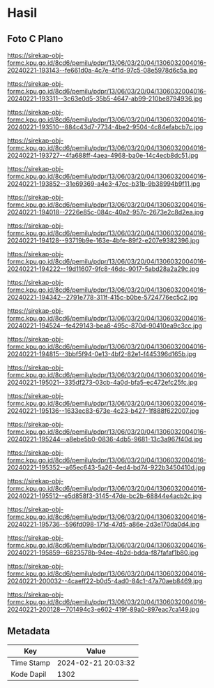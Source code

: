 # Hasil

## Foto C Plano

https://sirekap-obj-formc.kpu.go.id/8cd6/pemilu/pdpr/13/06/03/20/04/1306032004016-20240221-193143--fe661d0a-4c7e-4f1d-97c5-08e5978d6c5a.jpg

https://sirekap-obj-formc.kpu.go.id/8cd6/pemilu/pdpr/13/06/03/20/04/1306032004016-20240221-193311--3c63e0d5-35b5-4647-ab99-210be8794936.jpg

https://sirekap-obj-formc.kpu.go.id/8cd6/pemilu/pdpr/13/06/03/20/04/1306032004016-20240221-193510--884c43d7-7734-4be2-9504-4c84efabcb7c.jpg

https://sirekap-obj-formc.kpu.go.id/8cd6/pemilu/pdpr/13/06/03/20/04/1306032004016-20240221-193727--4fa688ff-4aea-4968-ba0e-14c4ecb8dc51.jpg

https://sirekap-obj-formc.kpu.go.id/8cd6/pemilu/pdpr/13/06/03/20/04/1306032004016-20240221-193852--31e69369-a4e3-47cc-b31b-9b38994b9f11.jpg

https://sirekap-obj-formc.kpu.go.id/8cd6/pemilu/pdpr/13/06/03/20/04/1306032004016-20240221-194018--2226e85c-084c-40a2-957c-2673e2c8d2ea.jpg

https://sirekap-obj-formc.kpu.go.id/8cd6/pemilu/pdpr/13/06/03/20/04/1306032004016-20240221-194128--93719b9e-163e-4bfe-89f2-e207e9382396.jpg

https://sirekap-obj-formc.kpu.go.id/8cd6/pemilu/pdpr/13/06/03/20/04/1306032004016-20240221-194222--19d11607-9fc8-46dc-9017-5abd28a2a29c.jpg

https://sirekap-obj-formc.kpu.go.id/8cd6/pemilu/pdpr/13/06/03/20/04/1306032004016-20240221-194342--2791e778-311f-415c-b0be-5724776ec5c2.jpg

https://sirekap-obj-formc.kpu.go.id/8cd6/pemilu/pdpr/13/06/03/20/04/1306032004016-20240221-194524--fe429143-bea8-495c-870d-90410ea9c3cc.jpg

https://sirekap-obj-formc.kpu.go.id/8cd6/pemilu/pdpr/13/06/03/20/04/1306032004016-20240221-194815--3bbf5f94-0e13-4bf2-82e1-f445396d165b.jpg

https://sirekap-obj-formc.kpu.go.id/8cd6/pemilu/pdpr/13/06/03/20/04/1306032004016-20240221-195021--335df273-03cb-4a0d-bfa5-ec472efc25fc.jpg

https://sirekap-obj-formc.kpu.go.id/8cd6/pemilu/pdpr/13/06/03/20/04/1306032004016-20240221-195136--1633ec83-673e-4c23-b427-1f888f622007.jpg

https://sirekap-obj-formc.kpu.go.id/8cd6/pemilu/pdpr/13/06/03/20/04/1306032004016-20240221-195244--a8ebe5b0-0836-4db5-9681-13c3a967f40d.jpg

https://sirekap-obj-formc.kpu.go.id/8cd6/pemilu/pdpr/13/06/03/20/04/1306032004016-20240221-195352--a65ec643-5a26-4ed4-bd74-922b3450410d.jpg

https://sirekap-obj-formc.kpu.go.id/8cd6/pemilu/pdpr/13/06/03/20/04/1306032004016-20240221-195512--e5d858f3-3145-47de-bc2b-68844e4acb2c.jpg

https://sirekap-obj-formc.kpu.go.id/8cd6/pemilu/pdpr/13/06/03/20/04/1306032004016-20240221-195736--596fd098-171d-47d5-a86e-2d3e170da0d4.jpg

https://sirekap-obj-formc.kpu.go.id/8cd6/pemilu/pdpr/13/06/03/20/04/1306032004016-20240221-195859--6823578b-94ee-4b2d-bdda-f87fafaf1b80.jpg

https://sirekap-obj-formc.kpu.go.id/8cd6/pemilu/pdpr/13/06/03/20/04/1306032004016-20240221-200032--4caeff22-b0d5-4ad0-84c1-47a70aeb8469.jpg

https://sirekap-obj-formc.kpu.go.id/8cd6/pemilu/pdpr/13/06/03/20/04/1306032004016-20240221-200128--701494c3-e602-419f-89a0-897eac7ca149.jpg


## Metadata

| Key        | Value               |
| ---------- | ------------------- |
| Time Stamp | 2024-02-21 20:03:32 |
| Kode Dapil | 1302                |



